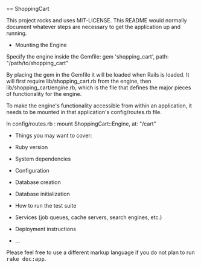 == ShoppingCart

This project rocks and uses MIT-LICENSE.
This README would normally document whatever steps are necessary to get the application up and running.

* Mounting the Engine

Specify the engine inside the Gemfile:
  gem 'shopping_cart', path: "/path/to/shopping_cart"

By placing the gem in the Gemfile it will be loaded when Rails is loaded. It will first require lib/shopping_cart.rb from the engine, then lib/shopping_cart/engine.rb, which is the file that defines the major pieces of functionality for the engine.

To make the engine's functionality accessible from within an application, it needs to be mounted in that application's config/routes.rb file.

In config/routes.rb :
  mount ShoppingCart::Engine, at: "/cart"

* Things you may want to cover:

* Ruby version

* System dependencies

* Configuration

* Database creation

* Database initialization

* How to run the test suite

* Services (job queues, cache servers, search engines, etc.)

* Deployment instructions

* ...


Please feel free to use a different markup language if you do not plan to run
<tt>rake doc:app</tt>.
